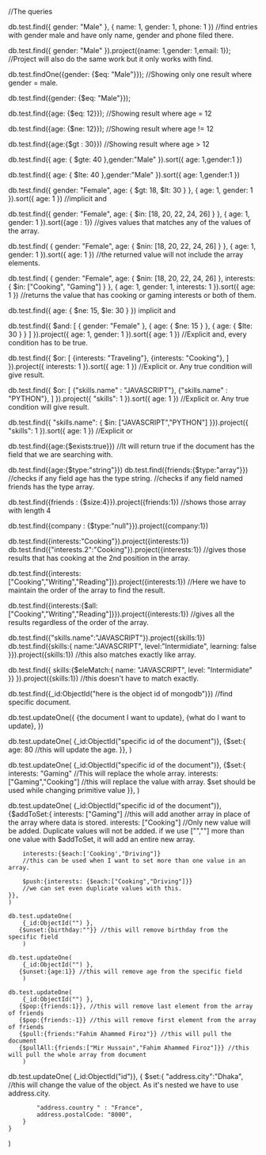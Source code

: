 //The queries

db.test.find({ gender: "Male" }, { name: 1, gender: 1, phone: 1 }) //find entries with gender male and have only name, gender and phone filed there.

db.test.find({ gender: "Male" }).project({name: 1,gender: 1,email: 1}); //Project will also do the same work but it only works with find.

db.test.findOne({gender: {$eq: "Male"}}); //Showing only one result where gender = male.

db.test.find({gender: {$eq: "Male"}});

db.test.find({age: {$eq: 12}}); //Showing result where age = 12

db.test.find({age: {$ne: 12}}); //Showing result where age != 12

db.test.find({age:{$gt : 30}}) //Showing result where age > 12

db.test.find({ age: { $gte: 40 },gender:"Male" }).sort({ age: 1,gender:1 })

db.test.find({ age: { $lte: 40 },gender:"Male" }).sort({ age: 1,gender:1 })

db.test.find({ gender: "Female", age: { $gt: 18, $lt: 30 } }, { age: 1, gender: 1 }).sort({ age: 1 })
//implicit and

db.test.find({ gender: "Female", age: { $in: [18, 20, 22, 24, 26] } },
{ age: 1, gender: 1 }).sort({age : 1})
//gives values that matches any of the values of the array.

db.test.find(
{ gender: "Female", age: { $nin: [18, 20, 22, 24, 26] } },
{ age: 1, gender: 1 }).sort({ age: 1 })
//the returned value will not include the array elements.

db.test.find(
{
gender: "Female", age: { $nin: [18, 20, 22, 24, 26] },
interests: { $in: ["Cooking", "Gaming"] }
},
{ age: 1, gender: 1, interests: 1 }).sort({ age: 1 })
//returns the value that has cooking or gaming interests or both of them.

db.test.find({ age: { $ne: 15, $le: 30 } })
implicit and

db.test.find({
$and: [
{ gender: "Female" },
{ age: { $ne: 15 } },
{ age: { $lte: 30 } }
]
}).project({
age: 1,
gender: 1
}).sort({
age: 1
})
//Explicit and, every condition has to be true.

db.test.find({
$or: [
{interests: "Traveling"},
{interests: "Cooking"},
]
}).project({
interests: 1
}).sort({
age: 1
})
//Explicit or. Any true condition will give result.

db.test.find({
$or: [
{"skills.name" : "JAVASCRIPT"},
{"skills.name" : "PYTHON"},
]
}).project({
"skills": 1
}).sort({
age: 1
})
//Explicit or. Any true condition will give result.

db.test.find({ "skills.name": { $in: ["JAVASCRIPT","PYTHON"] }}).project({
"skills": 1
}).sort({
age: 1
})
//Explicit or

db.test.find({age:{$exists:true}})
//It will return true if the document has the field that we are searching with.

db.test.find({age:{$type:"string"}})
db.test.find({friends:{$type:"array"}})
//checks if any field age has the type string.
//checks if any field named friends has the type array.

db.test.find({friends : {$size:4}}).project({friends:1})
//shows those array with length 4

db.test.find({company : {$type:"null"}}).project({company:1})

db.test.find({interests:"Cooking"}).project({interests:1})
db.test.find({"interests.2":"Cooking"}).project({interests:1})
//gives those results that has cooking at the 2nd position in the array.

db.test.find({interests:["Cooking","Writing","Reading"]}).project({interests:1})
//Here we have to maintain the order of the array to find the result.

db.test.find({interests:{$all:["Cooking","Writing","Reading"]}}).project({interests:1})
//gives all the results regardless of the order of the array.

db.test.find({"skills.name":"JAVASCRIPT"}).project({skills:1})
db.test.find({skills:{
name:"JAVASCRIPT",
level:"Intermidiate",
learning: false
}}).project({skills:1})
//this also matches exactly like array.

db.test.find({
skills:{$eleMatch:{
name: "JAVASCRIPT",
level: "Intermidiate"
}}
}).project({skills:1})
//this doesn't have to match exactly.

db.test.find({\_id:ObjectId("here is the object id of mongodb")})
//find specific document.

db.test.updateOne({
{the document I want to update},
{what do I want to update},
})

db.test.updateOne(
{\_id:ObjectId("specific id of the document")},
{$set:{
age: 80 //this will update the age.
}},
)

db.test.updateOne(
{\_id:ObjectId("specific id of the document")},
{$set:{
interests: "Gaming" //This will replace the whole array.
interests: ["Gaming","Cooking"] //this will replace the value with array. $set should be used while changing primitive value
}},
)

db.test.updateOne(
{\_id:ObjectId("specific id of the document")},
{$addToSet:{
interests: ["Gaming"] //this will add another array in place of the array where data is stored.
interests: ["Cooking"] //Only new value will be added. Duplicate values will not be added.
if we use ["",""] more than one value with $addToSet, it will add an entire new array.

        interests:{$each:['Cooking',"Driving"]}
        //this can be used when I want to set more than one value in an array.

        $push:{interests: {$each:["Cooking","Driving"]}}
        //we can set even duplicate values with this.
    }},
    )

    db.test.updateOne(
        {_id:ObjectId("") },
       {$unset:{birthday:""}} //this will remove birthday from the specific field
        )

    db.test.updateOne(
        {_id:ObjectId("") },
       {$unset:{age:1}} //this will remove age from the specific field
        )

    db.test.updateOne(
        {_id:ObjectId("") },
       {$pop:{friends:1}}, //this will remove last element from the array of friends
       {$pop:{friends:-1}} //this will remove first element from the array of friends
       {$pull:{friends:"Fahim Ahammed Firoz"}} //this will pull the document
       {$pullAll:{friends:["Mir Hussain","Fahim Ahammed Firoz"]}} //this will pull the whole array from document
        )

db.test.updateOne(
    {_id:ObjectId("id")},
    {
        $set:{
            "address.city":"Dhaka", //this will change the value of the object. As it's nested we have to use address.city.

            "address.country " : "France",
            address.postalCode: "8000",
        }
    }
)